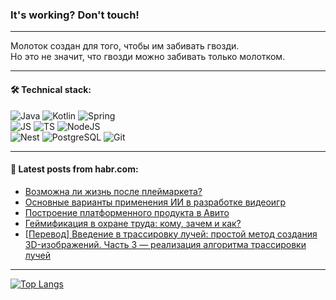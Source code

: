 ### It's working? Don't touch!

---
Молоток создан для того, чтобы им забивать гвозди. <br>
Но это не значит, что гвозди можно забивать только молотком.

---

#### 🛠️ Technical stack:

![Java](https://img.shields.io/badge/Java-informational?logo=Oracle&style=flat&logoColor=white&color=FF4500)
![Kotlin](https://img.shields.io/badge/Kotlin-informational?logo=Kotlin&style=flat&logoColor=white&color=774D97)
![Spring](https://img.shields.io/badge/SpringBoot-informational?logo=SpringBoot&style=flat&logoColor=white&color=6DB33F) <br>
![JS](https://img.shields.io/badge/JS-informational?logo=javaScript&style=flat&logoColor=black&color=F7Df1E)
![TS](https://img.shields.io/badge/TypeScript-informational?logo=typeScript&style=flat&logoColor=black&color=0667A8)
![NodeJS](https://img.shields.io/badge/NodeJS-informational?logo=node.js&style=flat&logoColor=white&color=70A760) <br>
![Nest](https://img.shields.io/badge/NestJS-informational?logo=NestJS&style=flat&logoColor=white&color=E0234E)
![PostgreSQL](https://img.shields.io/badge/PostgreSQL-informational?logo=PostgreSQL&style=flat&logoColor=white&color=DAA520)
![Git](https://img.shields.io/badge/Git-informational?logo=git&style=flat&logoColor=white&color=778899)

___

#### 💬 Latest posts from habr.com:

<!-- BLOG-POST-LIST:START -->
- [Возможна ли жизнь после плеймаркета?](https://habr.com/ru/companies/alfa/articles/763976/?utm_source=habrahabr&utm_medium=rss&utm_campaign=763976)
- [Основные варианты применения ИИ в разработке видеоигр](https://habr.com/ru/articles/764366/?utm_source=habrahabr&utm_medium=rss&utm_campaign=764366)
- [Построение платформенного продукта в Авито](https://habr.com/ru/companies/avito/articles/762160/?utm_source=habrahabr&utm_medium=rss&utm_campaign=762160)
- [Геймификация в охране труда: кому, зачем и как?](https://habr.com/ru/articles/764360/?utm_source=habrahabr&utm_medium=rss&utm_campaign=764360)
- [[Перевод] Введение в трассировку лучей: простой метод создания 3D-изображений. Часть 3 — реализация алгоритма трассировки лучей](https://habr.com/ru/articles/764356/?utm_source=habrahabr&utm_medium=rss&utm_campaign=764356)
<!-- BLOG-POST-LIST:END -->

---
[![Top Langs](https://github-readme-stats-git-master-advtsetting-gmailcom.vercel.app/api/top-langs/?username=zloylis&langs_count=10&hide_title=false&title_color=e6edf3&size_weight=0.5&count_weight=0.5&layout=compact&hide_border=true&theme=dracula)](https://github.com/zloylis)

<!-- ![GitHub stats](https://github-readme-stats-git-master-advtsetting-gmailcom.vercel.app/api?username=zloylis&show_icons=true&hide_border=true&theme=dracula&hide_title=true&include_all_commits=true&count_private=true&hide=contribs&hide_rank=true) -->

